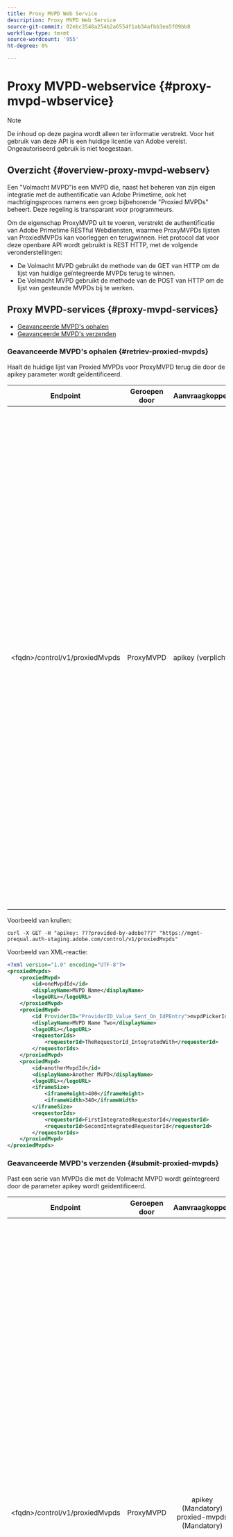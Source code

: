 ```yaml
---
title: Proxy MVPD Web Service
description: Proxy MVPD Web Service
source-git-commit: 02ebc3548a254b2a6554f1ab34afbb3ea5f09bb8
workflow-type: tm+mt
source-wordcount: '955'
ht-degree: 0%

---
```


# Proxy MVPD-webservice {#proxy-mvpd-wbservice}

>[!NOTE]
>
>De inhoud op deze pagina wordt alleen ter informatie verstrekt. Voor het gebruik van deze API is een huidige licentie van Adobe vereist. Ongeautoriseerd gebruik is niet toegestaan.

## Overzicht {#overview-proxy-mvpd-webserv}

Een &quot;Volmacht MVPD&quot;is een MVPD die, naast het beheren van zijn eigen integratie met de authentificatie van Adobe Primetime, ook het machtigingsproces namens een groep bijbehorende &quot;Proxied MVPDs&quot; beheert. Deze regeling is transparant voor programmeurs.

Om de eigenschap ProxyMVPD uit te voeren, verstrekt de authentificatie van Adobe Primetime RESTful Webdiensten, waarmee ProxyMVPDs lijsten van ProxiedMVPDs kan voorleggen en terugwinnen. Het protocol dat voor deze openbare API wordt gebruikt is REST HTTP, met de volgende veronderstellingen:

* De Volmacht MVPD gebruikt de methode van de GET van HTTP om de lijst van huidige geïntegreerde MVPDs terug te winnen.
* De Volmacht MVPD gebruikt de methode van de POST van HTTP om de lijst van gesteunde MVPDs bij te werken.

## Proxy MVPD-services {#proxy-mvpd-services}

* [Geavanceerde MVPD&#39;s ophalen](#retriev-proxied-mvpds)
* [Geavanceerde MVPD&#39;s verzenden](#submit-proxied-mvpds)

### Geavanceerde MVPD&#39;s ophalen {#retriev-proxied-mvpds}

Haalt de huidige lijst van Proxied MVPDs voor ProxyMVPD terug die door de apikey parameter wordt geïdentificeerd.

| Endpoint | Geroepen door | Aanvraagkoppen | HTTP-methode | HTTP-respons |
|---|---|---|---|---|
| &lt;fqdn>/control/v1/proxiedMvpds | ProxyMVPD | apikey (verplicht) | GET | <ul><li> 200 (ok) - De aanvraag is verwerkt en de reactie bevat een lijst met ProxiedMVPD&#39;s in XML-indeling</li><li>401 (niet-geautoriseerd) - Gebruikersverificatie vereist of autorisatie niet verleend voor opgegeven referenties.  Geeft een van de volgende opties aan:<ul><li>De apikey-token is niet aanwezig in de aanvraagkoptekst</li><li>Het verzoek is afkomstig van een IP-adres dat niet aanwezig is in de lijst van gewenste personen</li><li>Het token is niet geldig</li></ul></li><li>403 (niet toegestaan) - Geeft aan dat de bewerking niet wordt ondersteund voor de opgegeven parameters of dat de proxy-MVPD niet is ingesteld als een proxy of ontbreekt</li><li>405 (methode niet toegestaan) - Er is een andere HTTP-methode dan GET of POST gebruikt. De HTTP-methode wordt over het algemeen niet ondersteund of wordt niet ondersteund voor dit specifieke eindpunt.</li><li>500 (interne serverfout) - Er is een fout opgetreden aan de serverzijde tijdens het aanvraagproces.</li></ul> |

Voorbeeld van krullen:

`curl -X GET -H "apikey: ???provided-by-adobe???" "https://mgmt-prequal.auth-staging.adobe.com/control/v1/proxiedMvpds"`


Voorbeeld van XML-reactie:

```xml
<?xml version="1.0" encoding="UTF-8"?>
<proxiedMvpds>
    <proxiedMvpd>
        <id>oneMvpdId</id>
        <displayName>MVPD Name</displayName>
        <logoURL></logoURL>
    </proxiedMvpd>
    <proxiedMvpd>
        <id ProviderID="ProviderID_Value_Sent_On_IdPEntry">mvpdPickerId</id>
        <displayName>MVPD Name Two</displayName>
        <logoURL></logoURL>
        <requestorIds>
            <requestorId>TheRequestorId_IntegratedWith</requestorId>
        </requestorIds>
    </proxiedMvpd>
    <proxiedMvpd>
        <id>anotherMvpdId</id>
        <displayName>Another MVPD</displayName>
        <logoURL></logoURL>
        <iframeSize>
            <iframeHeight>400</iframeHeight>
            <iframeWidth>340</iframeWidth>
        </iframeSize>
        <requestorIds>
            <requestorId>FirstIntegratedRequestorId</requestorId>
            <requestorId>SecondIntegratedRequestorId</requestorId>
        </requestorIds>
    </proxiedMvpd>
</proxiedMvpds>
```

### Geavanceerde MVPD&#39;s verzenden {#submit-proxied-mvpds}

Past een serie van MVPDs die met de Volmacht MVPD wordt geïntegreerd door de parameter apikey wordt geïdentificeerd.

| Endpoint | Geroepen door | Aanvraagkoppen | HTTP-methode | HTTP-respons |
|:------------------------------:|:---------:|:--------------------------------------------:|:-----------:|:------------------------------------------------------------------------------------------------------------------------------------------------------------------------------------------------------------------------------------------------------------------------------------------------------------------------------------------------------------------------------------------------------------------------------------------------------------------------------------------------------------------------------------------------------------------------------------------------------------------------------------------------------------------------------------------------------------------------------------------------------------------------------------------------------------------------------------------------------------------------------------------------:|
| &lt;fqdn>/control/v1/proxiedMvpds | ProxyMVPD | apikey (Mandatory) proxied-mvpds (Mandatory) | POST | <ul><li>201 (gemaakt) - De push is verwerkt</li><li>400 (ongeldig verzoek) - De server weet niet hoe te om het verzoek te verwerken:<ul><li>Binnenkomende XML voldoet niet aan schema dat in deze specificatie wordt gepubliceerd</li><li>De proxy-mvpds hebben geen unieke id&#39;s</li><li>De geduwde aanvragerIds bestaat niet Andere de containerreden van Servlet voor 400 reactiecode</li></ul><li>401 (onbevoegd) - de apikey is ongeldig of bezoeker IP is niet op de lijst van gewenste personen</li><li>403 (niet toegestaan) - Geeft aan dat de bewerking niet wordt ondersteund voor de opgegeven parameters of dat de proxy-MVPD niet is ingesteld als een proxy of ontbreekt</li><li>405 (methode niet toegestaan) - Er is een andere HTTP-methode dan GET of POST gebruikt. De HTTP-methode wordt over het algemeen niet ondersteund of wordt niet ondersteund voor dit specifieke eindpunt.</li><li>500 (interne serverfout) - Er is een fout opgetreden aan de serverzijde tijdens het aanvraagproces.</li></ul> |

Voorbeeld van krullen:

`curl -X POST -H "apikey: <API_KEY>" "https://mgmt-prequal.auth.adobe.com/control/v1/proxiedMvpds" -d "proxied-mvpds=%3CproxiedMvpds%3E%3CproxiedMvpd%3E%3CdisplayName%3EFirst%20MVPD%20Name%3C%2FdisplayName%3E%3Cid%3EfirstMVPDId%3C%2Fid%3E%3ClogoURL%3E%3C%2FlogoURL%3E%3C%2FproxiedMvpd%3E%3CproxiedMvpd%3E%3Cid%20ProviderID%3D%22ProviderID_Value_Sent_On_IdPEntry%22%3EmvpdPickerId%3C%2Fid%3E%3CdisplayName%3EMVPD%20Name%20Two%3C%2FdisplayName%3E%3ClogoURL%3E%3C%2FlogoURL%3E%3CrequestorIds%3E%3CrequestorId%3ETHE_REQUESTOR_ID%3C%2FrequestorId%3E%3C%2FrequestorIds%3E%3C%2FproxiedMvpd%3E%3C%2FproxiedMvpds%3E"`



XML-voorbeeld:

```xml
<?xml version="1.0" encoding="UTF-8"?>
<proxiedMvpds>
    <proxiedMvpd>
        <id>oneMvpdId</id>
        <displayName>MVPD Name</displayName>
        <logoURL></logoURL>
    </proxiedMvpd>
    <proxiedMvpd>
        <id ProviderID="ProviderID_Value_Sent_On_IdPEntry">mvpdPickerId</id>
        <displayName>MVPD Name Two</displayName>
        <logoURL></logoURL>
        <requestorIds>
            <requestorId>TheRequestorId_IntegratedWith</requestorId>
        </requestorIds>
    </proxiedMvpd>
    <proxiedMvpd>
        <id>anotherMvpdId</id>
        <displayName>Another MVPD</displayName>
        <logoURL></logoURL>
        <iframeSize>
            <iframeHeight>400</iframeHeight>
            <iframeWidth>340</iframeWidth>
        </iframeSize>
        <requestorIds>
            <requestorId>FirstIntegratedRequestorId</requestorId>
            <requestorId>SecondIntegratedRequestorId</requestorId>
        </requestorIds>
    </proxiedMvpd>
</proxiedMvpds>
```


### Posteringsfrequentie {#posting-frequency}

De authentificatie van Adobe Primetime adviseert dat ProxyMVPDs hun lijst van ProxiedMVPDs slechts zou moeten duwen wanneer er een verandering van de vorige duw is.

### Proxied MVPD&#39;s verwijderen {#delete-proxied-freqency}

Als ProxyMVPD een verslag van XML met een lege lijst ProxiedMVPDs duwt, zal die lege lijst in ons systeem enkel als om het even welke lijst worden opgeslagen, waarbij effectief het schrappen van de vorige lijst.



## XSD-indeling {#xsd-format}

De Adobe heeft het volgende toegelaten formaat voor het posten/het terugwinnen van proxyMVPDs van/aan onze openbare Webdienst bepaald:

```xml
<?xml version="1.0" encoding="UTF-8"?>
<xs:schema xmlns:xs="http://www.w3.org/2001/XMLSchema"
           xmlns:pxm="http://tve.adobe.com/data/proxiedmvpd"
           targetNamespace="http://tve.adobe.com/data/proxiedmvpd"
           elementFormDefault="qualified"
           version="1.0">
    <xs:complexType name="iframeSize">
        <xs:all>
            <xs:element name="iframeHeight" type="xs:int" minOccurs="1" maxOccurs="1" nillable="false"/>
            <xs:element name="iframeWidth" type="xs:int" minOccurs="1" maxOccurs="1" nillable="false"/>
        </xs:all>
    </xs:complexType>
    <xs:complexType name="requestorIds">
        <xs:annotation>
            <xs:documentation>List of requestors/programmers integrated with the proxied MVPD</xs:documentation>
        </xs:annotation>
        <xs:sequence>
            <xs:element name="requestorId" type="xs:string" minOccurs="1" maxOccurs="unbounded" nillable="false">
                <xs:annotation>
                    <xs:documentation>The requestor/programmer identifier recognized by Adobe</xs:documentation>
                </xs:annotation>
            </xs:element>
        </xs:sequence>
    </xs:complexType>
    <xs:complexType name="proxiedMvpd">
        <xs:all>
            <xs:element name="id" minOccurs="1" maxOccurs="1" nillable="false">
                <xs:annotation>
                    <xs:documentation>The id must conform to the regular expression: ([a-zA-Z0-9]+((\-)|[_])*)</xs:documentation>
                </xs:annotation>
                <xs:complexType>
                    <xs:simpleContent>
                        <xs:extension base="xs:string">
                            <xs:attribute name="ProviderID">
                                <xs:simpleType>
                                    <xs:restriction base="xs:string">
                                        <xs:minLength value="1"/>
                                        <xs:maxLength value="128"/>
                                    </xs:restriction>
                                </xs:simpleType>
                            </xs:attribute>
                        </xs:extension>
                    </xs:simpleContent>
                </xs:complexType>
            </xs:element>
            <xs:element name="displayName" type="xs:string" minOccurs="1" maxOccurs="1" nillable="false"/>
            <xs:element name="logoURL" type="xs:anyURI" minOccurs="1" maxOccurs="1" nillable="false"/>
            <xs:element name="iframeSize" type="pxm:iframeSize" minOccurs="0" maxOccurs="1"/>
            <xs:element name="requestorIds" type="pxm:requestorIds" minOccurs="0" maxOccurs="1"/>
        </xs:all>
    </xs:complexType>
    <xs:element name="proxiedMvpds">
        <xs:annotation>
            <xs:documentation>List of Proxied MVPD</xs:documentation>
        </xs:annotation>
        <xs:complexType>
            <xs:sequence>
                <xs:element name="proxiedMvpd" type="pxm:proxiedMvpd" minOccurs="0" maxOccurs="unbounded"/>
            </xs:sequence>
        </xs:complexType>
    </xs:element>
</xs:schema>
```

**Opmerkingen over elementen:**

* `id` (verplicht) - De Proxied MVPD ID moet een koord relevant voor de naam van MVPD zijn, gebruikend om het even welke volgende karakters (aangezien het aan Programmers voor het volgen van doeleinden zal worden blootgesteld):
   * Alfanumerieke tekens, onderstrepingsteken (&quot;_&quot;) en koppelteken (&quot;-&quot;).
   * De idID moet voldoen aan de volgende reguliere expressie:
     `(a-zA-Z0-9((-)|_)*)`

     Het moet dus ten minste één teken hebben, beginnen met een letter en doorgaan met een letter, cijfer, streepje of onderstrepingsteken.

* `iframeSize` (optioneel) - Het iframeSize-element is optioneel en definieert de grootte van het iFrame als de MVPD-verificatiepagina zich in een iFrame moet bevinden. Anders, als het iframeSize element niet aanwezig is, zal de authentificatie in volledige browser opnieuw richten pagina gebeuren.
* `requestorIds` (optioneel) - De waarden voor requestIds worden opgegeven door Adobe. Een vereiste is dat een proxy MVPD met minstens één aanvragerId moet worden geïntegreerd. Als de tag &quot;requestIds&quot; niet aanwezig is op het proxy-element MVPD, wordt die proxy MVPD geïntegreerd met alle beschikbare aanvragers die zijn geïntegreerd onder de proxy MVPD.
* `ProviderID` (facultatief) - wanneer het attribuut ProviderID op het id element aanwezig is, zal de waarde van ProviderID op het SAML authentificatieverzoek naar Volmacht MVPD als Proxied MVPD/SubMVPD ID (in plaats van de id waarde) worden verzonden. In dit geval, zal de waarde van identiteitskaart slechts in de plukker worden gebruikt MVPD die op de pagina van de Programmer wordt voorgesteld, en intern door de authentificatie van Adobe Primetime. De lengte van het attribuut ProviderID moet tussen 1 en 128 karakters zijn.

## Beveiliging {#security}

Een verzoek kan alleen als geldig worden beschouwd als het aan de volgende regels voldoet:

* De aanvraagheader moet de beveiligingstoepassingsparameter bevatten. (Dit is een toepassingssleutel die de vraag van de Volmacht MVPD uniek zal identificeren.)
* Het verzoek moet van een specifiek IP adres komen dat is toegestaan.
* De aanvraag moet via het SSL-protocol worden verzonden.

Adobe geeft de (statische) waarde van het token op. Deze waarde wordt gebruikt in het verificatie- en autorisatieproces.  Alle parameters in de aanvraagkoptekst die hierboven niet worden vermeld, worden genegeerd.

Voorbeeld van krullen:

`curl -X GET -H "apikey: ???provided-by-adobe???" "https://mgmt-prequal.auth-staging.adobe.com/control/v1/proxiedMvpds"`

## De Eindpunten van de Dienst van het Web van de Volmacht MVPD voor de authentificatiemilieu&#39;s van Adobe Primetime {#proxy-mvpd-wevserv-endpoints}

* **URL productie:** https://mgmt.auth.adobe.com/control/v1/proxiedMvpds
* **Staging-URL:** https://mgmt.auth-staging.adobe.com/control/v1/proxiedMvpds
* **URL voor preQual-Production:** https://mgmt-prequal.auth.adobe.com/control/v1/proxiedMvpds
* **PreQual-Staging URL:** https://mgmt-prequal.auth-staging.adobe.com/control/v1/proxiedMvpds

<!--
>[!RELATEDINFORMATION]
>* [Proxy MVPD SAML integration](/help/authentication/proxy-mvpd-saml-int.md)
>* [User metadata exchange](/help/authentication/mvpd-user-metadata-exchng.md)
>* [Technical paper](/help/authentication/technical-paper.md)
>* [Adobe Primetime Authentication glossary](/help/authentication/glossary.md)
-->
